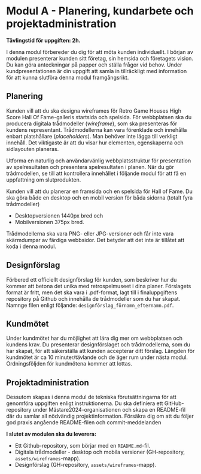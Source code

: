 # Modul A - Planering, kundarbete och projektadministration

**Tävlingstid för uppgiften: 2h.**

I denna modul förbereder du dig för att möta kunden individuellt. I början av modulen presenterar kunden sitt företag, sin hemsida och företagets vision. Du kan göra anteckningar på papper och ställa frågor vid behov. Under kundpresentationen är din uppgift att samla in tillräckligt med information för att kunna slutföra denna modul framgångsrikt.

## Planering

Kunden vill att du ska designa wireframes för Retro Game Houses High Score Hall Of Fame-galleris startsida och spelsida. För webbplatsen ska du producera digitala trådmodeller (_wireframe_), som ska presenteras för kundens representant. Trådmodellerna kan vara förenklade och innehålla enbart platshållare (_placeholders_). Man behöver inte lägga till verkligt innehåll. Det viktigaste är att du visar hur elementen, egenskaperna och sidlayouten planeras.

Utforma en naturlig och användarvänlig webbplatsstruktur för presentation av spelresultaten och presentera spelresultaten i planen. När du gör trådmodellen, se till att kontrollera innehållet i följande modul för att få en uppfattning om slutprodukten.

Kunden vill att du planerar en framsida och en spelsida för Hall of Fame. Du ska göra både en desktop och en mobil version för båda sidorna (totalt fyra trådmodeller)

- Desktopversionen 1440px bred och
- Mobilversionen 375px bred.

Trådmodellerna ska vara PNG- eller JPG-versioner och får inte vara skärmdumpar av färdiga webbsidor. Det betyder att det inte är tillåtet att koda i denna modul.

## Designförslag

Förbered ett officiellt designförslag för kunden, som beskriver hur du kommer att betona det unika med retrospelmuseet i dina planer. Förslagets format är fritt, men det ska vara i .pdf-format, lagt till i finaluppgiftens repository på Github och innehålla de trådmodeller som du har skapat. Namnge filen enligt följande: `designförslag_förnamn_efternamn.pdf`.

## Kundmötet

Under kundmötet har du möjlighet att lära dig mer om webbplatsen och kundens krav. Du presenterar designförslaget och trådmodellerna, som du har skapat, för att säkerställa att kunden accepterar ditt förslag.
Längden för kundmötet är ca 10 minuter/tävlande och de äger rum under nästa modul. Ordningsföljden för kundmötena kommer att lottas.

## Projektadministration

Dessutom skapas i denna modul de tekniska förutsättningarna för att genomföra uppgiften enligt instruktionerna. Du ska definiera ett GitHub-repository under Mästare2024-organisationen och skapa en README-fil där du samlar all nödvändig projektinformation. Försäkra dig om att du följer god praxis angående README-filen och commit-meddelanden

**I slutet av modulen ska du leverera:**

- Ett Github-repository, som börjar med en `README.md`-fil.
- Digitala trådmodeller - desktop och mobila versioner (GH-repository, `assets/wireframes`-mapp).
- Designförslag (GH-repository, `assets/wireframes`-mapp).
